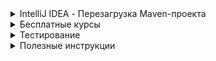 <details Reload maven><summary>IntelliJ IDEA - Перезагрузка Maven-проекта</summary>

```
1. mvn -U clean install
2. Нажать на всплывающем окне справа 'Maven' и затем нажать 'Круглые стрелки'
3. File -> Prefences -> Build, Execution, Deployment -> Build Tools -> Maven -> Repositories - Choose repoitory - Click Update
```

</details>

<details Курсы><summary>Бесплатные курсы</summary>

* [Java для автоматизаторов][java-auto]
* [Чек-лист по тестированию HTML-верстки][freecodecamp]

[java-auto]: https://comaqa.gitbook.io/java-automation/
[freecodecamp]: https://www.freecodecamp.org/
</details>

<details Ссылки><summary>Тестирование</summary>

* [Чек-лист по тестированию HTML-верстки][testirovanie-html-verstki]

[testirovanie-html-verstki]: https://www.100up.ru/testirovanie-html-verstki/
</details>

<details Ссылки><summary>Полезные инструкции</summary>

* [Markdown Guide][markdownguide]
* [Google Java Style Guide English][javaguide_eng]
* [Google Java Style Guide Russian][javaguide_rus]

[markdownguide]: https://www.markdownguide.org/basic-syntax/
[javaguide_eng]: https://google.github.io/styleguide/javaguide.html
[javaguide_rus]: https://google.github.io/styleguide/javaguide.html
</details>
